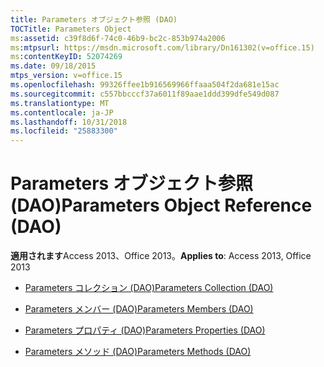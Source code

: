 ```yaml
---
title: Parameters オブジェクト参照 (DAO)
TOCTitle: Parameters Object
ms:assetid: c39f8d6f-74c0-46b9-bc2c-853b974a2006
ms:mtpsurl: https://msdn.microsoft.com/library/Dn161302(v=office.15)
ms:contentKeyID: 52074269
ms.date: 09/18/2015
mtps_version: v=office.15
ms.openlocfilehash: 99326ffee1b916569966ffaaa504f2da681e15ac
ms.sourcegitcommit: c557bbcccf37a6011f89aae1ddd399dfe549d087
ms.translationtype: MT
ms.contentlocale: ja-JP
ms.lasthandoff: 10/31/2018
ms.locfileid: "25883300"
---
```

# <a name="parameters-object-reference-dao"></a><span data-ttu-id="6d812-102">Parameters オブジェクト参照 (DAO)</span><span class="sxs-lookup"><span data-stu-id="6d812-102">Parameters Object Reference (DAO)</span></span>


<span data-ttu-id="6d812-103">**適用されます**Access 2013、Office 2013。</span><span class="sxs-lookup"><span data-stu-id="6d812-103">**Applies to**: Access 2013, Office 2013</span></span>



  - [<span data-ttu-id="6d812-104">Parameters コレクション (DAO)</span><span class="sxs-lookup"><span data-stu-id="6d812-104">Parameters Collection (DAO)</span></span>](parameters-collection-dao.md)

  - [<span data-ttu-id="6d812-105">Parameters メンバー (DAO)</span><span class="sxs-lookup"><span data-stu-id="6d812-105">Parameters Members (DAO)</span></span>](parameters-members-dao.md)

  - [<span data-ttu-id="6d812-106">Parameters プロパティ (DAO)</span><span class="sxs-lookup"><span data-stu-id="6d812-106">Parameters Properties (DAO)</span></span>](parameters-properties-dao.md)

  - [<span data-ttu-id="6d812-107">Parameters メソッド (DAO)</span><span class="sxs-lookup"><span data-stu-id="6d812-107">Parameters Methods (DAO)</span></span>](parameters-methods-dao.md)

